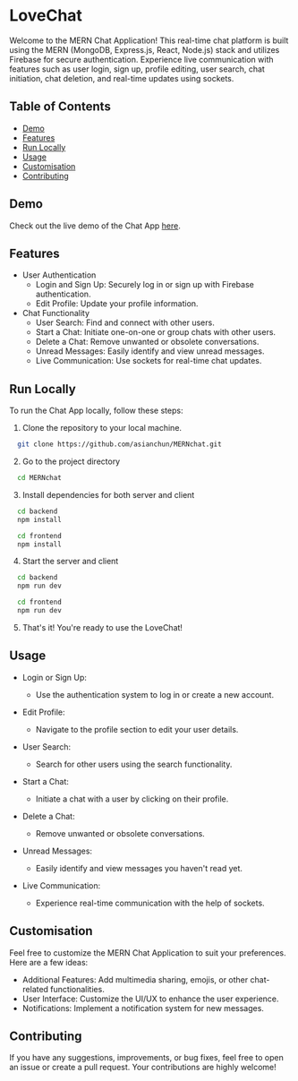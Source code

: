# LoveChat

Welcome to the MERN Chat Application! This real-time chat platform is built using the MERN (MongoDB, Express.js, React, Node.js) stack and utilizes Firebase for secure authentication. Experience live communication with features such as user login, sign up, profile editing, user search, chat initiation, chat deletion, and real-time updates using sockets.

## Table of Contents

- [Demo](#demo)
- [Features](#features)
- [Run Locally](#run-locally)
- [Usage](#usage)
- [Customisation](#customisation)
- [Contributing](#contributing)

## Demo

Check out the live demo of the Chat App [here](https://mern-front-ep51.onrender.com/).

## Features

- User Authentication
  - Login and Sign Up: Securely log in or sign up with Firebase authentication.
  - Edit Profile: Update your profile information.
- Chat Functionality
  - User Search: Find and connect with other users.
  - Start a Chat: Initiate one-on-one or group chats with other users.
  - Delete a Chat: Remove unwanted or obsolete conversations.
  - Unread Messages: Easily identify and view unread messages.
  - Live Communication: Use sockets for real-time chat updates.

## Run Locally

To run the Chat App locally, follow these steps:

1. Clone the repository to your local machine.

```bash
  git clone https://github.com/asianchun/MERNchat.git
```

2. Go to the project directory

```bash
  cd MERNchat
```

3. Install dependencies for both server and client

```bash
  cd backend
  npm install

  cd frontend
  npm install
```

4. Start the server and client

```bash
  cd backend
  npm run dev

  cd frontend
  npm run dev
```

5. That's it! You're ready to use the LoveChat!

## Usage

- Login or Sign Up:

  - Use the authentication system to log in or create a new account.

- Edit Profile:

  - Navigate to the profile section to edit your user details.

- User Search:

  - Search for other users using the search functionality.

- Start a Chat:

  - Initiate a chat with a user by clicking on their profile.

- Delete a Chat:

  - Remove unwanted or obsolete conversations.

- Unread Messages:

  - Easily identify and view messages you haven't read yet.

- Live Communication:
  - Experience real-time communication with the help of sockets.

## Customisation

Feel free to customize the MERN Chat Application to suit your preferences. Here are a few ideas:

- Additional Features: Add multimedia sharing, emojis, or other chat-related functionalities.
- User Interface: Customize the UI/UX to enhance the user experience.
- Notifications: Implement a notification system for new messages.

## Contributing

If you have any suggestions, improvements, or bug fixes, feel free to open an issue or create a pull request. Your contributions are highly welcome!
